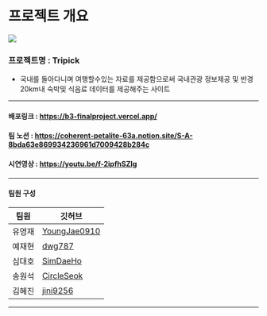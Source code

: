 # 프로젝트 개요

![](https://velog.velcdn.com/images/jini9256/post/bcee838d-befd-41b1-8c2f-db0c4fda1b00/image.png)

### 프로젝트명 : Tripick

- 국내를 돌아다니며 여행할수있는 자료를 제공함으로써 국내관광 정보제공 및 반경20km내 숙박및 식음료 데이터를 제공해주는 사이트

---

#### 배포링크 : https://b3-finalproject.vercel.app/

#### 팀 노션 : https://coherent-petalite-63a.notion.site/S-A-8bda63e869934236961d7009428b284c

#### 시연영상 : https://youtu.be/f-2ipfhSZlg

---

#### 팀원 구성

| **팀원** | **깃허브**                                      |
| -------- | ----------------------------------------------- |
| 유영재   | [YoungJae0910](https://github.com/YoungJae0910) |
| 예재현   | [dwg787](https://github.com/dwg787)             |
| 심대호   | [SimDaeHo](https://github.com/SimDaeHo)         |
| 송원석   | [CircleSeok](https://github.com/CircleSeok)     |
| 김혜진   | [jini9256](https://github.com/jini9256)         |

---
